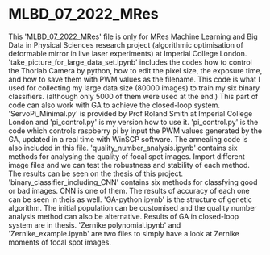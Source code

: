 # MLBD_07_2022_MRes
This 'MLBD_07_2022_MRes' file is only for MRes Machine Learning and Big Data in Physical Sciences research project (algorithmic optimisation of deformable mirror in live laser experiments) at Imperial College London.
'take_picture_for_large_data_set.ipynb' includes the codes how to control the Thorlab Camera by python, how to edit the pixel size, the exposure time, and how to save them with PWM values as the filename. This code is what I used for collecting my large data size (80000 images) to train my six binary classifiers. (although only 5000 of them were used at the end.) This part of code can also work with GA to achieve the closed-loop system.
'ServoPi_Minimal.py' is provided by Prof Roland Smith at Imperial College London and 'pi_control.py' is my version how to use it. 'pi_control.py' is the code which controls raspberry pi by input the PWM values generated by the GA, updated in a real time with WinSCP software. The annealing code is also included in this file.
'quality_number_analysis.ipynb' contains six methods for analysing the quality of focal spot images. Import different image files and we can test the robustness and stability of each method. The results can be seen on the thesis of this project.
'binary_classifier_including_CNN' contains six methods for classfying good or bad images. CNN is one of them. The results of accuracy of each one can be seen in theis as well.
'GA-python.ipynb' is the structure of genetic algorithm. The initial population can be customised and the quality number analysis method can also be alternative. Results of GA in closed-loop system are in thesis.
'Zernike polynomial.ipynb' and 'Zernike_example.ipynb' are two files to simply have a look at Zernike moments of focal spot images.
